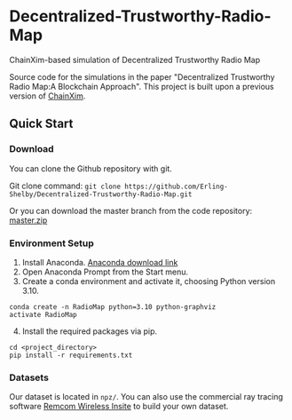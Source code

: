 # Decentralized-Trustworthy-Radio-Map

ChainXim-based simulation of Decentralized Trustworthy Radio Map

Source code for the simulations in the paper "Decentralized Trustworthy Radio Map:A Blockchain Approach". This project is built upon a previous version of [ChainXim](https://github.com/XinLab-SEU/ChainXim).

## Quick Start
### Download

You can clone the Github repository with git.

Git clone command: `git clone https://github.com/Erling-Shelby/Decentralized-Trustworthy-Radio-Map.git`

Or you can download the master branch from the code repository: [master.zip](https://github.com/Erling-Shelby/Decentralized-Trustworthy-Radio-Map/archive/refs/heads/master.zip)

### Environment Setup
1. Install Anaconda. [Anaconda download link](https://www.anaconda.com/download)
2. Open Anaconda Prompt from the Start menu.
3. Create a conda environment and activate it, choosing Python version 3.10.
```
conda create -n RadioMap python=3.10 python-graphviz
activate RadioMap
```
4. Install the required packages via pip.
```
cd <project_directory>
pip install -r requirements.txt
```

### Datasets

Our dataset is located in `npz/`. You can also use the commercial ray tracing software [Remcom Wireless Insite](https://www.remcom.com/wireless-insite-em-propagation-software) to build your own dataset.
